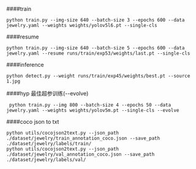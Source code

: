 ####train
```shell
python train.py --img-size 640 --batch-size 3 --epochs 600 --data jewelry.yaml --weights weights/yolov5l6.pt --single-cls
```

####resume
```shell
python train.py --img-size 640 --batch-size 5 --epochs 600 --data jewelry.yaml --resume runs/train/exp53/weights/last.pt --single-cls 
```

####inference
```shell
python detect.py --weight runs/train/exp45/weights/best.pt --source 1.jpg
```

####hyp 最佳超参训练(--evolve)
```shell
 python train.py --img 800 --batch-size 4 --epochs 50 --data jewelry.yaml --weights weights/yolov5m.pt --single-cls --evolve
```

####coco json to txt
```shell
python utils/cocojson2text.py --json_path ./dataset/jewelry/train_annotation_coco.json --save_path ./dataset/jewelry/labels/train/
python utils/cocojson2text.py --json_path ./dataset/jewelry/val_annotation_coco.json --save_path ./dataset/jewelry/labels/val/
```